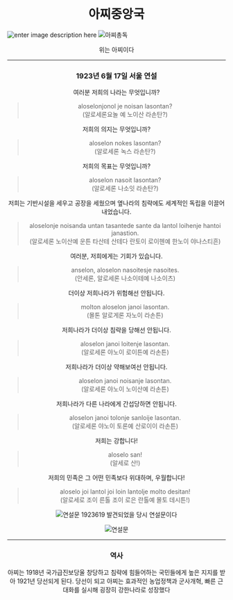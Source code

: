 ﻿<h1> <center> 아찌중앙국
 </h1> </center>
 

![enter image description here](https://media.discordapp.net/attachments/1072451156640546886/1120343292740112476/76_20230618205326.png)
![아찌총독](https://media.discordapp.net/attachments/1072451156640546886/1120334164634386432/azzi.png)

<center> 위는 아찌이다

---

<center> <h3> 1923년 6월 17일 서울 연설 </h3> </center>

여러분 저희의 나라는 무엇입니까?
> aloselonjonol je noisan lasontan?  
> (알로세론요놀 예 노이산 라손탄?)

저희의 의지는 무엇입니까?
> aloselon nokes lasontan?  
> (알로세론 녹스 라손탄?)

저희의 목표는 무엇입니까?
> aloselon nasoit lasontan?  
> (알로세론 나소잇 라손탄?)

저희는 기반시설을 세우고 공장을 세웠으며 옆나라의 침략에도 세계적인 독립을 이끌어 내었습니다.
> aloselonje noisanda untan tasantede sante da lantol loihenje hantoi janastion.  
> (알로세론 노이산예 운튼 타산테 산테다 란토이 로이헨예 한노이 야나스티흔)

여러분, 저희에게는 기회가 있습니다.
> anselon, aloselon nasoitesje nasoites.  
> (안세론, 알로세론 나소이테예 나소이츠)

더이상 저희나라가 위험해선 안됩니다.
> molton aloselon janoi lasontan.  
> (몰톤 알로게론 자노이 라손튼)

저희나라가 더이상 침략을 당해선 안됩니다.
> aloselon janoi loitenje lasontan.  
> (알로세론 야노이 로이튼예 라손튼)

저희나라가 더이상 약해보여선 안됩니다.
> aloselon janoi noisanje lasontan.  
> (알로세론 야노이 노이산예 라손튼)

저희나라가 다른 나라에게 간섭당하면 안됩니다.
> aloselon janoi tolonje sanloije lasontan.  
> (알로세론 야노이 토론예 산로이이 라손튼)

저희는 강합니다!
> aloselo san!  
> (알세로 산!)

저희의 민족은 그 어떤 민족보다 위대하며, 우월합니다!
> aloselo joi lantol joi loin lantolje molto desitan!  
> (알로세로 조이 른톨 조이 로은 란톨예 몰토 데시튼!)

![연설문 1923619](https://media.discordapp.net/attachments/1072451156640546886/1121834031097581578/90_20230624010555.png)
발견되었을 당시 연설문이다

![연설문](https://media.discordapp.net/attachments/1072451156640546886/1121834031517024377/88_20230624005019.png)

---

<center> <h3> 역사 </h3> </center>
아찌는 1918년 국가급진보당울 창당하고 침략에 힘들어하는 국민들에게 높은 지지를 받아 1921년 당선되게 된다. 당선이 되고 아찌는 효과적인 농업정책과 군사개혁, 빠른 근대화를 실시해 굉장히 강한나라로 성장했다



